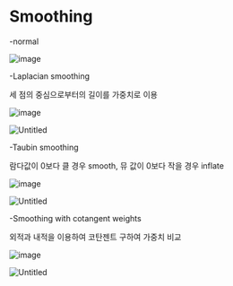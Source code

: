 # Smoothing

-normal

![image](https://github.com/wlehd12/Smoothing/assets/125344095/63df4fde-98ab-470c-a3fd-4592ccd4abe3)


-Laplacian smoothing

세 점의 중심으로부터의 길이를 가중치로 이용

![image](https://github.com/wlehd12/Smoothing/assets/125344095/ad95a445-393b-497e-8582-12911d7e45bc)

![Untitled](https://github.com/wlehd12/Smoothing/assets/125344095/9f81541e-fb97-4b2c-8ea5-9b81acbfcb44)

-Taubin smoothing

람다값이 0보다 클 경우 smooth, 뮤 값이 0보다 작을 경우 inflate

![image](https://github.com/wlehd12/Smoothing/assets/125344095/80fcaad1-daec-46ca-8e1b-f356730918ec)

![Untitled](https://github.com/wlehd12/Smoothing/assets/125344095/f9d36e08-f42e-44c8-86aa-ceafc0e966cf)

-Smoothing with cotangent weights

외적과 내적을 이용하여 코탄젠트 구하여 가중치 비교

![image](https://github.com/wlehd12/Smoothing/assets/125344095/45ec09f5-ab30-45f0-a64c-66dd0d2461d0)

![Untitled](https://github.com/wlehd12/Smoothing/assets/125344095/c7489643-08be-453f-abcd-deb5d18dc8da)


